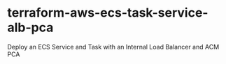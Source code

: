 # terraform-aws-ecs-task-service-alb-pca
Deploy an ECS Service and Task with an Internal Load Balancer and ACM PCA
